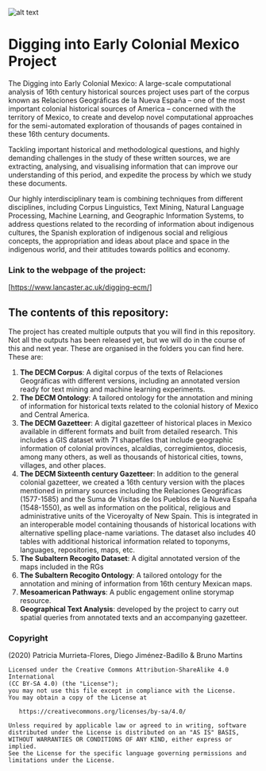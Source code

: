 ![alt text](https://www.lancaster.ac.uk/digging-ecm/wp-content/uploads/2018/04/Logo-sticky-header-345.png  "Digging into Early Colonial Mexico Logo")
# Digging into Early Colonial Mexico Project

The Digging into Early Colonial Mexico: A large-scale computational analysis of 16th century historical sources project uses part of the corpus known as Relaciones Geográficas de la Nueva España – one of the most important colonial historical sources of America – concerned with the territory of Mexico, to create and develop novel computational approaches for the semi-automated exploration of thousands of pages contained in these 16th century documents.

Tackling important historical and methodological questions, and highly demanding challenges in the study of these written sources, we are extracting, analysing, and visualising information that can improve our understanding of this period, and expedite the process by which we study these documents.

Our highly interdisciplinary team is combining techniques from different disciplines, including Corpus Linguistics, Text Mining, Natural Language Processing, Machine Learning, and Geographic Information Systems, to address questions related to the recording of information about indigenous cultures, the Spanish exploration of indigenous social and religious concepts, the appropriation and ideas about place and space in the indigenous world, and their attitudes towards politics and economy. 

### Link to the webpage of the project: 
[https://www.lancaster.ac.uk/digging-ecm/]

## The contents of this repository:
The project has created multiple outputs that you will find in this repository. Not all the outputs has been released yet, but we will do in the course of this and next year. These are organised in the folders you can find here. These are:

1. **The DECM Corpus**: A digital corpus of the texts of Relaciones Geográficas with different versions, including an annotated version ready for text mining and machine learning experiments.
2. **The DECM Ontology**: A tailored ontology for the annotation and mining of information for historical texts related to the colonial history of Mexico and Central America. 
3. **The DECM Gazetteer**: A digital gazetteer of historical places in Mexico available in different formats and built from detailed research. This includes a GIS dataset with 71 shapefiles that include geographic information of colonial provinces, alcaldias, corregimientos, diocesis, among many others, as well as thousands of historical cities, towns, villages, and other places. 
4. **The DECM Sixteenth century Gazetteer**: In addition to the general colonial gazetteer, we created a 16th century version with the places mentioned in primary sources including the Relaciones Geográficas (1577-1585) and the Suma de Visitas de los Pueblos de la Nueva España (1548-1550), as well as information on the political, religious and administrative units of the Viceroyalty of New Spain. This is integrated in an interoperable model containing thousands of historical locations with alternative spelling place-name variations. The dataset also includes 40 tables with additional historical information related to toponyms, languages, repositories, maps, etc.
5. **The Subaltern Recogito Dataset**: A digital annotated version of the maps included in the RGs
6. **The Subaltern Recogito Ontology**: A tailored ontology for the annotation and mining of information from 16th century Mexican maps. 
7. **Mesoamerican Pathways**: A public engagement online storymap resource.
8. **Geographical Text Analysis**: developed by the project to carry out spatial queries from annotated texts and an accompanying gazetteer.
### Copyright
(2020) Patricia Murrieta-Flores, Diego Jiménez-Badillo & Bruno Martins
``` 
Licensed under the Creative Commons Attribution-ShareAlike 4.0 International 
(CC BY-SA 4.0) (the "License");
you may not use this file except in compliance with the License.
You may obtain a copy of the License at

   https://creativecommons.org/licenses/by-sa/4.0/

Unless required by applicable law or agreed to in writing, software
distributed under the License is distributed on an "AS IS" BASIS,
WITHOUT WARRANTIES OR CONDITIONS OF ANY KIND, either express or implied.
See the License for the specific language governing permissions and
limitations under the License.
``` 

